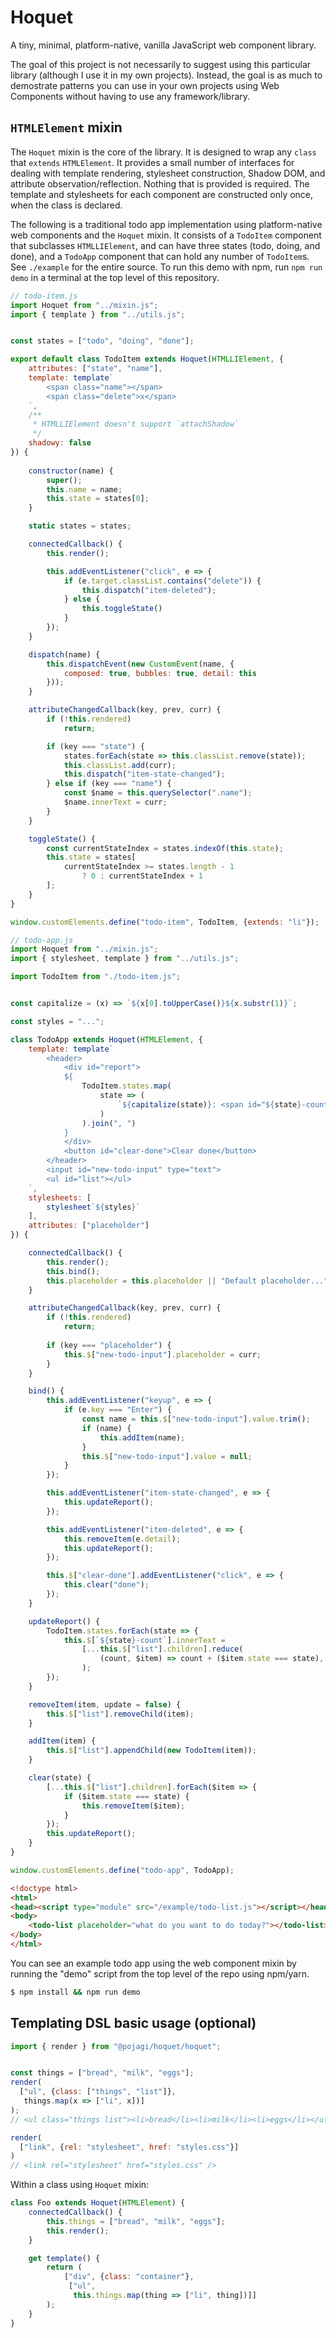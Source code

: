 # Hoquet
A tiny, minimal, platform-native, vanilla JavaScript web component library.

The goal of this project is not necessarily to suggest using this particular library (although I use it in my own projects). Instead, the goal is as much to demostrate patterns you can use in your own projects using Web Components without having to use any framework/library.

## `HTMLElement` mixin
The `Hoquet` mixin is the core of the library. It is designed to wrap any `class` that `extends` `HTMLElement`. It provides a small number of interfaces for dealing with template rendering, stylesheet construction, Shadow DOM, and attribute observation/reflection. Nothing that is provided is required. The template and stylesheets for each component are constructed only once, when the class is declared.

The following is a traditional todo app implementation using platform-native web components and the `Hoquet` mixin. It consists of a `TodoItem` component that subclasses `HTMLLIElement`, and can have three states (todo, doing, and done), and a `TodoApp` component that can hold any number of `TodoItem`s. See `./example` for the entire source. To run this demo with npm, run `npm run demo` in a terminal at the top level of this repository.

```javascript
// todo-item.js
import Hoquet from "../mixin.js";
import { template } from "../utils.js";


const states = ["todo", "doing", "done"];

export default class TodoItem extends Hoquet(HTMLLIElement, {
    attributes: ["state", "name"],
    template: template`
        <span class="name"></span>
        <span class="delete">x</span>
    `,
    /**
     * HTMLLIElement doesn't support `attachShadow`
     */
    shadowy: false
}) {
    
    constructor(name) {
        super();
        this.name = name;
        this.state = states[0];
    }

    static states = states;

    connectedCallback() {
        this.render();

        this.addEventListener("click", e => {
            if (e.target.classList.contains("delete")) {
                this.dispatch("item-deleted");
            } else {
                this.toggleState()
            }
        });
    }

    dispatch(name) {
        this.dispatchEvent(new CustomEvent(name, {
            composed: true, bubbles: true, detail: this
        }));
    }

    attributeChangedCallback(key, prev, curr) {
        if (!this.rendered)
            return;

        if (key === "state") {
            states.forEach(state => this.classList.remove(state));
            this.classList.add(curr);
            this.dispatch("item-state-changed");
        } else if (key === "name") {
            const $name = this.querySelector(".name");
            $name.innerText = curr;
        }
    }

    toggleState() {
        const currentStateIndex = states.indexOf(this.state);
        this.state = states[
            currentStateIndex >= states.length - 1
                ? 0 : currentStateIndex + 1
        ];
    }
}

window.customElements.define("todo-item", TodoItem, {extends: "li"});
```

```javascript
// todo-app.js
import Hoquet from "../mixin.js";
import { stylesheet, template } from "../utils.js";

import TodoItem from "./todo-item.js";


const capitalize = (x) => `${x[0].toUpperCase()}${x.substr(1)}`;

const styles = "...";

class TodoApp extends Hoquet(HTMLElement, {
    template: template`
        <header>
            <div id="report">
            ${
                TodoItem.states.map(
                    state => (
                        `${capitalize(state)}: <span id="${state}-count">0</span>`
                    )
                ).join(", ")
            }
            </div>
            <button id="clear-done">Clear done</button>
        </header>
        <input id="new-todo-input" type="text">
        <ul id="list"></ul>
    `,
    stylesheets: [
        stylesheet`${styles}`
    ],
    attributes: ["placeholder"]
}) {

    connectedCallback() {
        this.render();
        this.bind();
        this.placeholder = this.placeholder || "Default placeholder...";
    }

    attributeChangedCallback(key, prev, curr) {
        if (!this.rendered)
            return;
            
        if (key === "placeholder") {
            this.$["new-todo-input"].placeholder = curr;
        }
    }

    bind() {
        this.addEventListener("keyup", e => {
            if (e.key === "Enter") {
                const name = this.$["new-todo-input"].value.trim();
                if (name) {
                    this.addItem(name);
                }
                this.$["new-todo-input"].value = null;
            }
        });

        this.addEventListener("item-state-changed", e => {
            this.updateReport();
        });

        this.addEventListener("item-deleted", e => {
            this.removeItem(e.detail);
            this.updateReport();
        });

        this.$["clear-done"].addEventListener("click", e => {
            this.clear("done");
        });
    }

    updateReport() {
        TodoItem.states.forEach(state => {
            this.$[`${state}-count`].innerText =
                [...this.$["list"].children].reduce(
                    (count, $item) => count + ($item.state === state), 0
                );
        });
    }

    removeItem(item, update = false) {
        this.$["list"].removeChild(item);
    }

    addItem(item) {
        this.$["list"].appendChild(new TodoItem(item));
    }

    clear(state) {
        [...this.$["list"].children].forEach($item => {
            if ($item.state === state) {
                this.removeItem($item);
            }
        });
        this.updateReport();
    }
}

window.customElements.define("todo-app", TodoApp);
```

```html
<!doctype html>
<html>
<head><script type="module" src="/example/todo-list.js"></script></head>
<body>
    <todo-list placeholder="what do you want to do today?"></todo-list>
</body>
</html>
```

You can see an example todo app using the web component mixin by running the "demo" script from the top level of the repo using npm/yarn.

```bash
$ npm install && npm run demo
```



## Templating DSL basic usage (optional)

```javascript
import { render } from "@pojagi/hoquet/hoquet";


const things = ["bread", "milk", "eggs"];
render(
  ["ul", {class: ["things", "list"]},
   things.map(x => ["li", x])]
);
// <ul class="things list"><li>bread</li><li>milk</li><li>eggs</li></ul>

render(
  ["link", {rel: "stylesheet", href: "styles.css"}]
)
// <link rel="stylesheet" href="styles.css" />
```

Within a class using `Hoquet` mixin:

```javascript
class Foo extends Hoquet(HTMLElement) {
    connectedCallback() {
        this.things = ["bread", "milk", "eggs"];
        this.render();
    }

    get template() {
        return (
            ["div", {class: "container"},
             ["ul",
              this.things.map(thing => ["li", thing])]]
        );
    }
}
```

